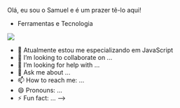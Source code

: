 Olá, eu sou o Samuel e é um prazer tê-lo aqui!

- Ferramentas e Tecnologia 
<img src="https://cdn.jsdelivr.net/gh/devicons/devicon/icons/javascript/javascript-original.svg"/>


- 🌱 Atualmente estou me especializando em JavaScript
- 👯 I’m looking to collaborate on ...
- 🤔 I’m looking for help with ...
- 💬 Ask me about ...
- 📫 How to reach me: ...
- 😄 Pronouns: ...
- ⚡ Fun fact: ...
-->
